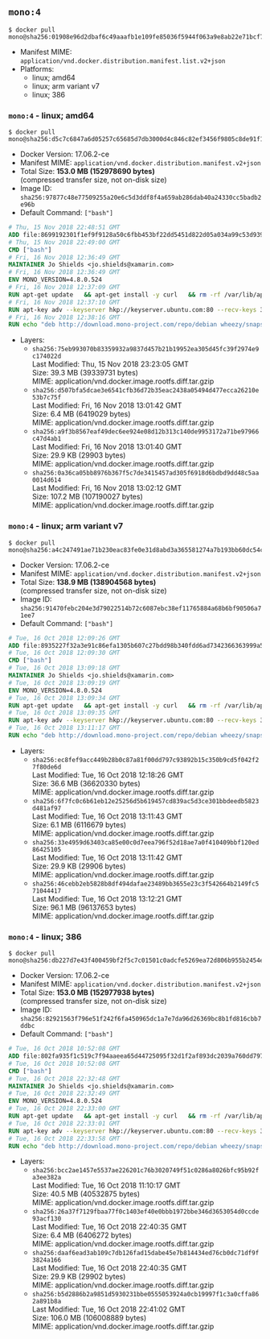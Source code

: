 ## `mono:4`

```console
$ docker pull mono@sha256:01908e96d2dbaf6c49aaafb1e109fe85036f5944f063a9e8ab22e71bcf7c035d
```

-	Manifest MIME: `application/vnd.docker.distribution.manifest.list.v2+json`
-	Platforms:
	-	linux; amd64
	-	linux; arm variant v7
	-	linux; 386

### `mono:4` - linux; amd64

```console
$ docker pull mono@sha256:d5c7c6847a6d05257c65685d7db3000d4c846c82ef3456f9805c8de91f1b93fc
```

-	Docker Version: 17.06.2-ce
-	Manifest MIME: `application/vnd.docker.distribution.manifest.v2+json`
-	Total Size: **153.0 MB (152978690 bytes)**  
	(compressed transfer size, not on-disk size)
-	Image ID: `sha256:97877c48e77509255a20e6c5d3ddf8f4a659ab286dab40a24330cc5badb2e96b`
-	Default Command: `["bash"]`

```dockerfile
# Thu, 15 Nov 2018 22:48:51 GMT
ADD file:8699192301f1ef9f9128a50c6fbb453bf22dd5451d822d05a034a99c53d93921 in / 
# Thu, 15 Nov 2018 22:49:00 GMT
CMD ["bash"]
# Fri, 16 Nov 2018 12:36:49 GMT
MAINTAINER Jo Shields <jo.shields@xamarin.com>
# Fri, 16 Nov 2018 12:36:49 GMT
ENV MONO_VERSION=4.8.0.524
# Fri, 16 Nov 2018 12:37:09 GMT
RUN apt-get update   && apt-get install -y curl   && rm -rf /var/lib/apt/lists/*
# Fri, 16 Nov 2018 12:37:10 GMT
RUN apt-key adv --keyserver hkp://keyserver.ubuntu.com:80 --recv-keys 3FA7E0328081BFF6A14DA29AA6A19B38D3D831EF
# Fri, 16 Nov 2018 12:38:16 GMT
RUN echo "deb http://download.mono-project.com/repo/debian wheezy/snapshots/$MONO_VERSION main" > /etc/apt/sources.list.d/mono-xamarin.list   && apt-get update   && apt-get install -y binutils mono-devel ca-certificates-mono fsharp mono-vbnc nuget referenceassemblies-pcl   && rm -rf /var/lib/apt/lists/* /tmp/*
```

-	Layers:
	-	`sha256:75eb993070b83359932a9837d457b21b19952ea305d45fc39f2974e9c174022d`  
		Last Modified: Thu, 15 Nov 2018 23:23:05 GMT  
		Size: 39.3 MB (39339731 bytes)  
		MIME: application/vnd.docker.image.rootfs.diff.tar.gzip
	-	`sha256:d507bfa5dcae3e6541cfb36d72b35eac2438a05494d477ecca26210e53b7c75f`  
		Last Modified: Fri, 16 Nov 2018 13:01:42 GMT  
		Size: 6.4 MB (6419029 bytes)  
		MIME: application/vnd.docker.image.rootfs.diff.tar.gzip
	-	`sha256:a9f3b8567eaf49dec6ee924e08d12b313c140de9953172a71be97966c47d4ab1`  
		Last Modified: Fri, 16 Nov 2018 13:01:40 GMT  
		Size: 29.9 KB (29903 bytes)  
		MIME: application/vnd.docker.image.rootfs.diff.tar.gzip
	-	`sha256:0a36ca05bb8976b367f5c7de3415457ad305f6918d6bdbd9dd48c5aa0014d614`  
		Last Modified: Fri, 16 Nov 2018 13:02:12 GMT  
		Size: 107.2 MB (107190027 bytes)  
		MIME: application/vnd.docker.image.rootfs.diff.tar.gzip

### `mono:4` - linux; arm variant v7

```console
$ docker pull mono@sha256:a4c247491ae71b230eac83fe0e31d8abd3a365581274a7b193bb60dc54cbd4dd
```

-	Docker Version: 17.06.2-ce
-	Manifest MIME: `application/vnd.docker.distribution.manifest.v2+json`
-	Total Size: **138.9 MB (138904568 bytes)**  
	(compressed transfer size, not on-disk size)
-	Image ID: `sha256:91470febc204e3d79022514b72c6087ebc38ef11765884a68b6bf90506a71ee7`
-	Default Command: `["bash"]`

```dockerfile
# Tue, 16 Oct 2018 12:09:26 GMT
ADD file:8935227f32a3e91c86efa1305b607c27bdd98b340fdd6ad7342366363999a514 in / 
# Tue, 16 Oct 2018 12:09:30 GMT
CMD ["bash"]
# Tue, 16 Oct 2018 13:09:18 GMT
MAINTAINER Jo Shields <jo.shields@xamarin.com>
# Tue, 16 Oct 2018 13:09:19 GMT
ENV MONO_VERSION=4.8.0.524
# Tue, 16 Oct 2018 13:09:34 GMT
RUN apt-get update   && apt-get install -y curl   && rm -rf /var/lib/apt/lists/*
# Tue, 16 Oct 2018 13:09:35 GMT
RUN apt-key adv --keyserver hkp://keyserver.ubuntu.com:80 --recv-keys 3FA7E0328081BFF6A14DA29AA6A19B38D3D831EF
# Tue, 16 Oct 2018 13:11:17 GMT
RUN echo "deb http://download.mono-project.com/repo/debian wheezy/snapshots/$MONO_VERSION main" > /etc/apt/sources.list.d/mono-xamarin.list   && apt-get update   && apt-get install -y binutils mono-devel ca-certificates-mono fsharp mono-vbnc nuget referenceassemblies-pcl   && rm -rf /var/lib/apt/lists/* /tmp/*
```

-	Layers:
	-	`sha256:ec8fef9acc449b28b0c87a81f00dd797c93892b15c350b9cd5f042f27f80de6d`  
		Last Modified: Tue, 16 Oct 2018 12:18:26 GMT  
		Size: 36.6 MB (36620330 bytes)  
		MIME: application/vnd.docker.image.rootfs.diff.tar.gzip
	-	`sha256:6f7fc0c6b61eb12e25256d5b619457cd839ac5d3ce301bbdeedb5823d481af97`  
		Last Modified: Tue, 16 Oct 2018 13:11:43 GMT  
		Size: 6.1 MB (6116679 bytes)  
		MIME: application/vnd.docker.image.rootfs.diff.tar.gzip
	-	`sha256:33e4959d63403ca85e00c0d7eea796f52d18ae7a0f410409bbf120ed86425105`  
		Last Modified: Tue, 16 Oct 2018 13:11:42 GMT  
		Size: 29.9 KB (29906 bytes)  
		MIME: application/vnd.docker.image.rootfs.diff.tar.gzip
	-	`sha256:46cebb2eb5828b8df494dafae23489bb3655e23c3f542664b2149fc571044417`  
		Last Modified: Tue, 16 Oct 2018 13:12:21 GMT  
		Size: 96.1 MB (96137653 bytes)  
		MIME: application/vnd.docker.image.rootfs.diff.tar.gzip

### `mono:4` - linux; 386

```console
$ docker pull mono@sha256:db227d7e43f400459bf2f5c7c01501c0adcfe5269ea72d806b955b2454ecdb4d
```

-	Docker Version: 17.06.2-ce
-	Manifest MIME: `application/vnd.docker.distribution.manifest.v2+json`
-	Total Size: **153.0 MB (152977938 bytes)**  
	(compressed transfer size, not on-disk size)
-	Image ID: `sha256:82921563f796e51f242f6fa450965dc1a7e7da96d26369bc8b1fd816cbb7ddbc`
-	Default Command: `["bash"]`

```dockerfile
# Tue, 16 Oct 2018 10:52:08 GMT
ADD file:802fa935f1c519c7f94aaeea65d44725095f32d1f2af893dc2039a760dd79742 in / 
# Tue, 16 Oct 2018 10:52:08 GMT
CMD ["bash"]
# Tue, 16 Oct 2018 22:32:48 GMT
MAINTAINER Jo Shields <jo.shields@xamarin.com>
# Tue, 16 Oct 2018 22:32:49 GMT
ENV MONO_VERSION=4.8.0.524
# Tue, 16 Oct 2018 22:33:00 GMT
RUN apt-get update   && apt-get install -y curl   && rm -rf /var/lib/apt/lists/*
# Tue, 16 Oct 2018 22:33:01 GMT
RUN apt-key adv --keyserver hkp://keyserver.ubuntu.com:80 --recv-keys 3FA7E0328081BFF6A14DA29AA6A19B38D3D831EF
# Tue, 16 Oct 2018 22:33:58 GMT
RUN echo "deb http://download.mono-project.com/repo/debian wheezy/snapshots/$MONO_VERSION main" > /etc/apt/sources.list.d/mono-xamarin.list   && apt-get update   && apt-get install -y binutils mono-devel ca-certificates-mono fsharp mono-vbnc nuget referenceassemblies-pcl   && rm -rf /var/lib/apt/lists/* /tmp/*
```

-	Layers:
	-	`sha256:bcc2ae1457e5537ae226201c76b3020749f51c0286a8026bfc95b92fa3ee382a`  
		Last Modified: Tue, 16 Oct 2018 11:10:17 GMT  
		Size: 40.5 MB (40532875 bytes)  
		MIME: application/vnd.docker.image.rootfs.diff.tar.gzip
	-	`sha256:26a37f7129fbaa77f0c1403ef40e0bbb1972bbe346d3653054d0ccde93acf130`  
		Last Modified: Tue, 16 Oct 2018 22:40:35 GMT  
		Size: 6.4 MB (6406272 bytes)  
		MIME: application/vnd.docker.image.rootfs.diff.tar.gzip
	-	`sha256:daaf6ead3ab109c7db126fad15dabe45e7b814434ed76cb0dc71df9f3824a166`  
		Last Modified: Tue, 16 Oct 2018 22:40:35 GMT  
		Size: 29.9 KB (29902 bytes)  
		MIME: application/vnd.docker.image.rootfs.diff.tar.gzip
	-	`sha256:b5d2886b2a9851d5930231bbe0555053924a0cb19997f1c3a0cffa862a891b8a`  
		Last Modified: Tue, 16 Oct 2018 22:41:02 GMT  
		Size: 106.0 MB (106008889 bytes)  
		MIME: application/vnd.docker.image.rootfs.diff.tar.gzip
